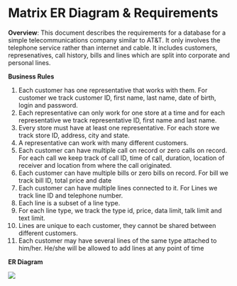Matrix ER Diagram & Requirements
=================================
**Overview**: This document describes the requirements for a database for a simple telecommunications company similar to AT&T. It only involves the telephone service rather than internet and cable. It includes customers, represenatives, call history, bills and lines which are split into corporate and personal lines.

**Business Rules**

1. Each customer has one representative that works with them. For customer we track customer ID, first name, last name, date of birth, login and password.
2. Each representative can only work for one store at a time and for each representative we track representative ID, first name and last name.
3. Every store must have at least one representative. For each store we track store ID, address, city and state.
4. A representative can work with many different customers.
5. Each customer can have multiple call on record or zero calls on record. For each call we keep track of call ID, time of call, duration, location of receiver and location from where the call originated.
6. Each customer can have multiple bills or zero bills on record. For bill we track bill ID, total price and date
7. Each customer can have multiple lines connected to it. For Lines we track line ID and telephone number.
8. Each line is a subset of a line type.
9. For each line type, we track the type id, price, data limit, talk limit and text limit.
10. Lines are unique to each customer, they cannot be shared between different customers.
11. Each customer may have several lines of the same type attached to him/her. He/she will be allowed to add lines at any point of time

**ER Diagram**

![](https://github.com/asu-cis-355/matrix/blob/master/matrixERD.jpg)
